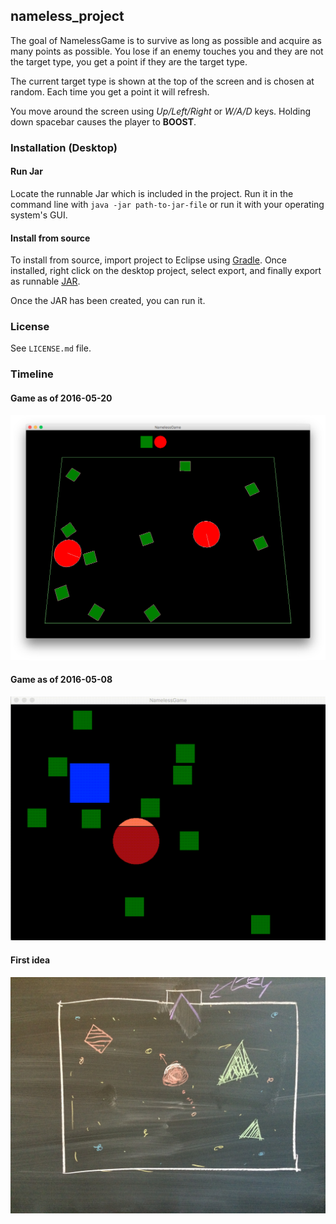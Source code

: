 ## nameless_project
The goal of NamelessGame is to survive as long as possible and acquire as many points as possible. You lose if an enemy touches you and they are not the target type, you get a point if they are the target type.

The current target type is shown at the top of the screen and is chosen at random. Each time you get a point it will refresh.

You move around the screen using *Up/Left/Right* or *W/A/D* keys. Holding down spacebar causes the player to **BOOST**.

### Installation (Desktop)
#### Run Jar
Locate the runnable Jar which is included in the project. Run it in the command line with `java -jar path-to-jar-file` or run it with your operating system's GUI.

#### Install from source
To install from source, import project to Eclipse using [Gradle](https://github.com/libgdx/libgdx/wiki/Gradle-and-Eclipse). Once installed, right click on the desktop project, select export, and finally export as runnable [JAR](https://github.com/libgdx/libgdx/wiki/Deploying-your-application).

Once the JAR has been created, you can run it.

### License
See `LICENSE.md` file.

### Timeline
#### Game as of 2016-05-20
![](current_game_2016_05_20.png)

#### Game as of 2016-05-08
![Alt text](namelessGIF.gif)

#### First idea
![Alt text](prototype.JPG)
